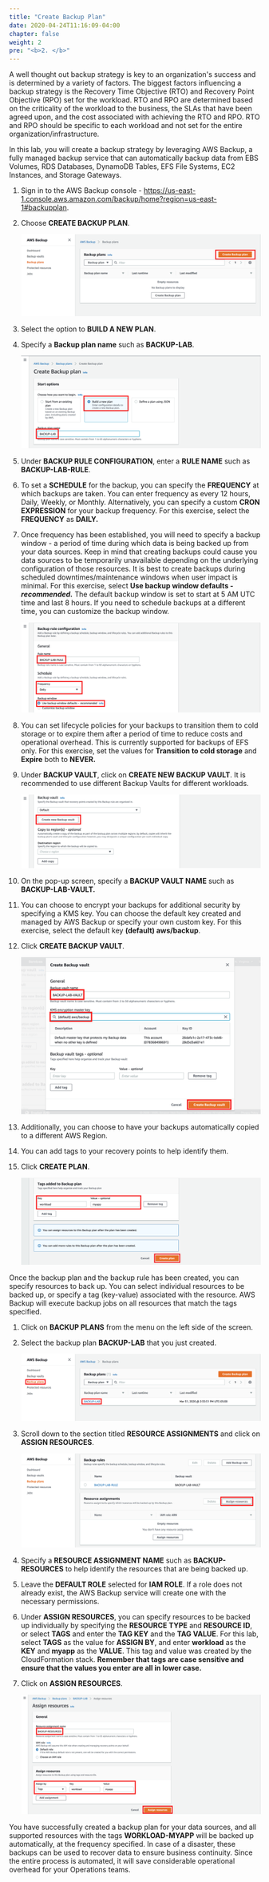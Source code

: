 ```yaml
---
title: "Create Backup Plan"
date: 2020-04-24T11:16:09-04:00
chapter: false
weight: 2
pre: "<b>2. </b>"
---
```


A well thought out backup strategy is key to an organization's success and is determined by a variety of factors. The biggest factors influencing a backup strategy is the Recovery Time Objective (RTO) and Recovery Point Objective (RPO) set for the workload. RTO and RPO are determined based on the criticality of the workload to the business, the SLAs that have been agreed upon, and the cost associated with achieving the RTO and RPO. RTO and RPO should be specific to each workload and not set for the entire organization/infrastructure.

In this lab, you will create a backup strategy by leveraging AWS Backup, a fully managed backup service that can automatically backup data from EBS Volumes, RDS Databases, DynamoDB Tables, EFS File Systems, EC2 Instances, and Storage Gateways.

1.  Sign in to the AWS Backup console - <https://us-east-1.console.aws.amazon.com/backup/home?region=us-east-1#backupplan>.
1.  Choose **CREATE BACKUP PLAN**.

    ![create-backup-plan-1](/Reliability/200_Testing_Backup_and_Restore_of_Data/Images//create-backup-plan-1.png)

1.  Select the option to **BUILD A NEW PLAN**.
1.  Specify a **Backup plan name** such as **BACKUP-LAB**.

    ![build-new-backup-plan](/Reliability/200_Testing_Backup_and_Restore_of_Data/Images//build-new-backup-plan.png)

1.  Under **BACKUP RULE CONFIGURATION**, enter a **RULE NAME** such as **BACKUP-LAB-RULE**.
1.  To set a **SCHEDULE** for the backup, you can specify the **FREQUENCY** at which backups are taken. You can enter frequency as every 12 hours, Daily, Weekly, or Monthly. Alternatively, you can specify a custom **CRON EXPRESSION** for your backup frequency. For this exercise, select the **FREQUENCY** as **DAILY.**
1.  Once frequency has been established, you will need to specify a backup window - a period of time during which data is being backed up from your data sources. Keep in mind that creating backups could cause you data sources to be temporarily unavailable depending on the underlying configuration of those resources. It is best to create backups during scheduled downtimes/maintenance windows when user impact is minimal. For this exercise, select **Use backup window defaults - *recommended.*** The default backup window is set to start at 5 AM UTC time and last 8 hours. If you need to schedule backups at a different time, you can customize the backup window.

    ![backup-rule-configuration](/Reliability/200_Testing_Backup_and_Restore_of_Data/Images//backup-rule-configuration.png)

1.  You can set lifecycle policies for your backups to transition them to cold storage or to expire them after a period of time to reduce costs and operational overhead. This is currently supported for backups of EFS only. For this exercise, set the values for **Transition to cold storage** and **Expire** both to **NEVER.**
1.  Under **BACKUP VAULT**, click on **CREATE NEW BACKUP VAULT**. It is recommended to use different Backup Vaults for different workloads.

    ![create-backup-vault](/Reliability/200_Testing_Backup_and_Restore_of_Data/Images//create-backup-vault.png)

1. On the pop-up screen, specify a **BACKUP VAULT NAME** such as **BACKUP-LAB-VAULT.**
1. You can choose to encrypt your backups for additional security by specifying a KMS key. You can choose the default key created and managed by AWS Backup or specify your own custom key. For this exercise, select the default key **(default) aws/backup**.
1. Click **CREATE BACKUP VAULT**.

    ![backup-vault-configuration](/Reliability/200_Testing_Backup_and_Restore_of_Data/Images//backup-vault-configuration.png)

1. Additionally, you can choose to have your backups automatically copied to a different AWS Region.
1. You can add tags to your recovery points to help identify them.
1. Click **CREATE PLAN**.

    ![create-backup-plan-2](/Reliability/200_Testing_Backup_and_Restore_of_Data/Images//create-backup-plan-2.png)

Once the backup plan and the backup rule has been created, you can specify resources to back up. You can select individual resources to be backed up, or specify a tag (key-value) associated with the resource. AWS Backup will execute backup jobs on all resources that match the tags specified.

1.  Click on **BACKUP PLANS** from the menu on the left side of the screen.
1.  Select the backup plan **BACKUP-LAB** that you just created.

    ![select-backup-plan](/Reliability/200_Testing_Backup_and_Restore_of_Data/Images//select-backup-plan.png)

1.  Scroll down to the section titled **RESOURCE ASSIGNMENTS** and click on **ASSIGN RESOURCES**.

    ![resource-assignments](/Reliability/200_Testing_Backup_and_Restore_of_Data/Images//resource-assignments.png)

1.  Specify a **RESOURCE ASSIGNMENT NAME** such as **BACKUP-RESOURCES** to help identify the resources that are being backed up.
1.  Leave the **DEFAULT ROLE** selected for **IAM ROLE**. If a role does not already exist, the AWS Backup service will create one with the necessary permissions.
1.  Under **ASSIGN RESOURCES**, you can specify resources to be backed up individually by specifying the **RESOURCE TYPE** and **RESOURCE ID**, or select **TAGS** and enter the **TAG KEY** and the **TAG VALUE**. For this lab, select **TAGS** as the value for **ASSIGN BY**, and enter **workload** as the **KEY** and **myapp** as the **VALUE**. This tag and value was created by the CloudFormation stack. **Remember that tags are case sensitive and ensure that the values you enter are all in lower case.**
1.  Click on **ASSIGN RESOURCES**.

    ![assign-resources](/Reliability/200_Testing_Backup_and_Restore_of_Data/Images//assign-resources.png)

You have successfully created a backup plan for your data sources, and all supported resources with the tags **WORKLOAD-MYAPP** will be backed up automatically, at the frequency specified. In case of a disaster, these backups can be used to recover data to ensure business continuity. Since the entire process is automated, it will save considerable operational overhead for your Operations teams.

